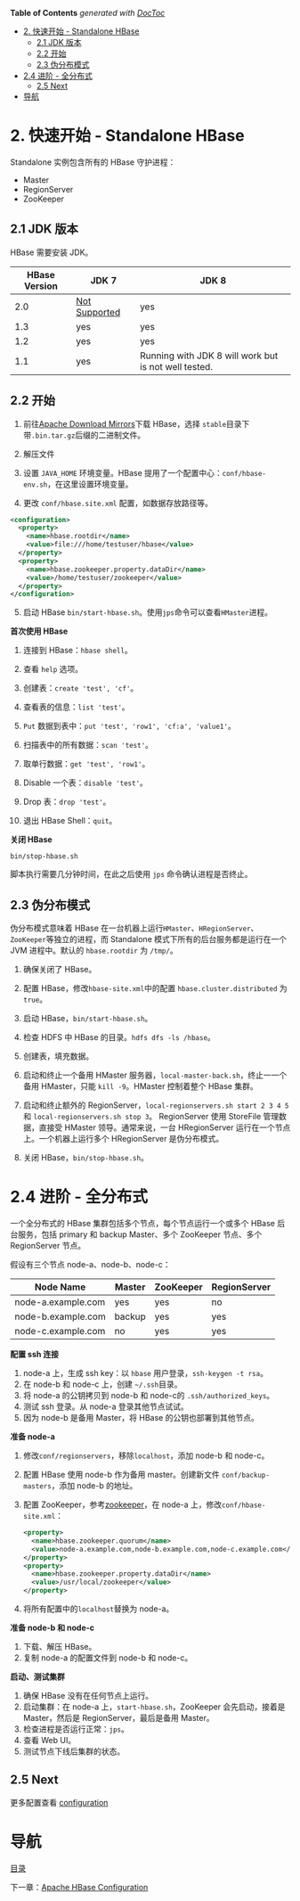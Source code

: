 <!-- START doctoc generated TOC please keep comment here to allow auto update -->
<!-- DON'T EDIT THIS SECTION, INSTEAD RE-RUN doctoc TO UPDATE -->
**Table of Contents**  *generated with [DocToc](https://github.com/thlorenz/doctoc)*

- [2. 快速开始 - Standalone HBase](#2-%E5%BF%AB%E9%80%9F%E5%BC%80%E5%A7%8B---standalone-hbase)
  - [2.1 JDK 版本](#21-jdk-%E7%89%88%E6%9C%AC)
  - [2.2 开始](#22-%E5%BC%80%E5%A7%8B)
  - [2.3  伪分布模式](#23--%E4%BC%AA%E5%88%86%E5%B8%83%E6%A8%A1%E5%BC%8F)
- [2.4 进阶 - 全分布式](#24-%E8%BF%9B%E9%98%B6---%E5%85%A8%E5%88%86%E5%B8%83%E5%BC%8F)
  - [2.5 Next](#25-next)
- [导航](#%E5%AF%BC%E8%88%AA)

<!-- END doctoc generated TOC please keep comment here to allow auto update -->

# 2. 快速开始 - Standalone HBase

Standalone 实例包含所有的 HBase 守护进程：

- Master
- RegionServer
- ZooKeeper

## 2.1 JDK 版本

HBase 需要安装 JDK。

| HBase Version | JDK 7                                    | JDK 8                                    |
| ------------- | ---------------------------------------- | ---------------------------------------- |
| 2.0           | [Not Supported](http://search-hadoop.com/m/YGbbsPxZ723m3as) | yes                                      |
| 1.3           | yes                                      | yes                                      |
| 1.2           | yes                                      | yes                                      |
| 1.1           | yes                                      | Running with JDK 8 will work but is not well tested. |

## 2.2 开始

1. 前往[Apache Download Mirrors](http://www.apache.org/dyn/closer.cgi/hbase/)下载 HBase，选择 `stable`目录下带`.bin.tar.gz`后缀的二进制文件。

2. 解压文件

3. 设置 `JAVA_HOME` 环境变量。HBase 提用了一个配置中心：`conf/hbase-env.sh`，在这里设置环境变量。

4. 更改 `conf/hbase.site.xml` 配置，如数据存放路径等。

```xml
<configuration>
  <property>
    <name>hbase.rootdir</name>
    <value>file:///home/testuser/hbase</value>
  </property>
  <property>
    <name>hbase.zookeeper.property.dataDir</name>
    <value>/home/testuser/zookeeper</value>
  </property>
</configuration>
```

5. 启动 HBase `bin/start-hbase.sh`。使用`jps`命令可以查看`HMaster`进程。

**首次使用 HBase**

1. 连接到 HBase：`hbase shell`。

2. 查看 `help` 选项。

3. 创建表：`create 'test', 'cf'`。

4. 查看表的信息：`list 'test'`。

5. `Put` 数据到表中：`put 'test', 'row1', 'cf:a', 'value1'`。

6. 扫描表中的所有数据：`scan 'test'`。

7. 取单行数据：`get 'test', 'row1'`。

8. Disable 一个表：`disable 'test'`。

9. Drop 表：`drop 'test'`。

10. 退出 HBase Shell：`quit`。

**关闭 HBase**

```shell
bin/stop-hbase.sh
```

脚本执行需要几分钟时间，在此之后使用 `jps` 命令确认进程是否终止。


## 2.3  伪分布模式

伪分布模式意味着 HBase 在一台机器上运行`HMaster`、`HRegionServer`、`ZooKeeper`等独立的进程，而 Standalone 模式下所有的后台服务都是运行在一个 JVM 进程中。默认的 `hbase.rootdir` 为 `/tmp/`。

1. 确保关闭了 HBase。

2. 配置 HBase，修改`hbase-site.xml`中的配置 `hbase.cluster.distributed` 为 `true`。

3. 启动 HBase，`bin/start-hbase.sh`。

4. 检查 HDFS 中 HBase 的目录。`hdfs dfs -ls /hbase`。

5. 创建表，填充数据。

6. 启动和终止一个备用 HMaster 服务器，`local-master-back.sh`，终止一一个备用 HMaster，只能 `kill -9`。HMaster 控制着整个 HBase 集群。

7. 启动和终止额外的 RegionServer，`local-regionservers.sh start 2 3 4 5` 和 `local-regionservers.sh stop 3`。 RegionServer 使用 StoreFile 管理数据，直接受 HMaster 领导。通常来说，一台 HRegionServer 运行在一个节点上。一个机器上运行多个 HRegionServer 是伪分布模式。

8. 关闭 HBase，`bin/stop-hbase.sh`。

# 2.4 进阶 - 全分布式

一个全分布式的 HBase 集群包括多个节点，每个节点运行一个或多个 HBase 后台服务，包括 primary 和 backup Master、多个 ZooKeeper 节点、多个 RegionServer 节点。

假设有三个节点 node-a、node-b、node-c：

| Node Name          | Master | ZooKeeper | RegionServer |
| ------------------ | ------ | --------- | ------------ |
| node-a.example.com | yes    | yes       | no           |
| node-b.example.com | backup | yes       | yes          |
| node-c.example.com | no     | yes       | yes          |

**配置 ssh 连接**

1. node-a 上，生成 ssh key：以 `hbase` 用户登录，`ssh-keygen -t rsa`。
2. 在 node-b 和 node-c 上，创建 `~/.ssh`目录。
3. 将 node-a 的公钥拷贝到 node-b 和 node-c的 `.ssh/authorized_keys`。
4. 测试 ssh 登录。从 node-a 登录其他节点试试。
5. 因为 node-b 是备用 Master，将 HBase 的公钥也部署到其他节点。

**准备 node-a**

1. 修改`conf/regionservers`，移除`localhost`，添加 node-b 和 node-c。

2. 配置 HBase 使用 node-b 作为备用 master。创建新文件 `conf/backup-masters`，添加 node-b 的地址。

3. 配置 ZooKeeper，参考[zookeeper](http://hbase.apache.org/book.html#zookeeper)，在 node-a 上，修改`conf/hbase-site.xml`：

   ```xml
   <property>
     <name>hbase.zookeeper.quorum</name>
     <value>node-a.example.com,node-b.example.com,node-c.example.com</value>
   </property>
   <property>
     <name>hbase.zookeeper.property.dataDir</name>
     <value>/usr/local/zookeeper</value>
   </property>
   ```

4. 将所有配置中的`localhost`替换为 node-a。

**准备 node-b 和 node-c**

1. 下载、解压 HBase。
2. 复制 node-a 的配置文件到 node-b 和 node-c。

**启动、测试集群**

1. 确保 HBase 没有在任何节点上运行。
2. 启动集群：在 node-a 上，`start-hbase.sh`，ZooKeeper 会先启动，接着是 Master，然后是 RegionServer，最后是备用 Master。
3. 检查进程是否运行正常：`jps`。
4. 查看 Web UI。
5. 测试节点下线后集群的状态。

## 2.5 Next

更多配置查看 [configuration]([configuration](http://hbase.apache.org/book.html#configuration))


# 导航

[目录](README.md)

下一章：[Apache HBase Configuration](configuration.md)
